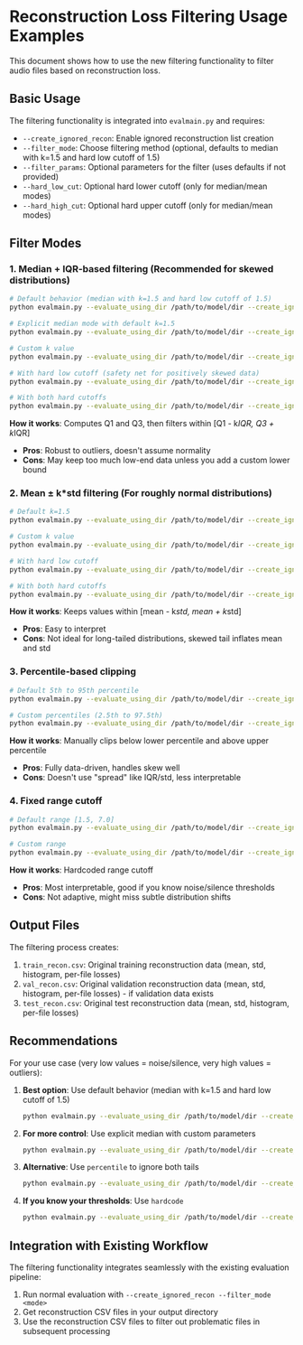 # Reconstruction Loss Filtering Usage Examples

This document shows how to use the new filtering functionality to filter audio files based on reconstruction loss.

## Basic Usage

The filtering functionality is integrated into `evalmain.py` and requires:
- `--create_ignored_recon`: Enable ignored reconstruction list creation
- `--filter_mode`: Choose filtering method (optional, defaults to median with k=1.5 and hard low cutoff of 1.5)
- `--filter_params`: Optional parameters for the filter (uses defaults if not provided)
- `--hard_low_cut`: Optional hard lower cutoff (only for median/mean modes)
- `--hard_high_cut`: Optional hard upper cutoff (only for median/mean modes)

## Filter Modes

### 1. Median + IQR-based filtering (Recommended for skewed distributions)

```bash
# Default behavior (median with k=1.5 and hard low cutoff of 1.5)
python evalmain.py --evaluate_using_dir /path/to/model/dir --create_ignored_recon

# Explicit median mode with default k=1.5
python evalmain.py --evaluate_using_dir /path/to/model/dir --create_ignored_recon --filter_mode median

# Custom k value
python evalmain.py --evaluate_using_dir /path/to/model/dir --create_ignored_recon --filter_mode median --filter_params 2.0

# With hard low cutoff (safety net for positively skewed data)
python evalmain.py --evaluate_using_dir /path/to/model/dir --create_ignored_recon --filter_mode median --hard_low_cut 1.5

# With both hard cutoffs
python evalmain.py --evaluate_using_dir /path/to/model/dir --create_ignored_recon --filter_mode median --hard_low_cut 1.5 --hard_high_cut 8.0
```

**How it works**: Computes Q1 and Q3, then filters within [Q1 - k*IQR, Q3 + k*IQR]
- **Pros**: Robust to outliers, doesn't assume normality
- **Cons**: May keep too much low-end data unless you add a custom lower bound

### 2. Mean ± k*std filtering (For roughly normal distributions)

```bash
# Default k=1.5
python evalmain.py --evaluate_using_dir /path/to/model/dir --create_ignored_recon --filter_mode mean

# Custom k value
python evalmain.py --evaluate_using_dir /path/to/model/dir --create_ignored_recon --filter_mode mean --filter_params 2.0

# With hard low cutoff
python evalmain.py --evaluate_using_dir /path/to/model/dir --create_ignored_recon --filter_mode mean --hard_low_cut 1.5

# With both hard cutoffs
python evalmain.py --evaluate_using_dir /path/to/model/dir --create_ignored_recon --filter_mode mean --hard_low_cut 1.5 --hard_high_cut 8.0
```

**How it works**: Keeps values within [mean - k*std, mean + k*std]
- **Pros**: Easy to interpret
- **Cons**: Not ideal for long-tailed distributions, skewed tail inflates mean and std

### 3. Percentile-based clipping

```bash
# Default 5th to 95th percentile
python evalmain.py --evaluate_using_dir /path/to/model/dir --create_ignored_recon --filter_mode percentile

# Custom percentiles (2.5th to 97.5th)
python evalmain.py --evaluate_using_dir /path/to/model/dir --create_ignored_recon --filter_mode percentile --filter_params 0.025 0.975
```

**How it works**: Manually clips below lower percentile and above upper percentile
- **Pros**: Fully data-driven, handles skew well
- **Cons**: Doesn't use "spread" like IQR/std, less interpretable

### 4. Fixed range cutoff

```bash
# Default range [1.5, 7.0]
python evalmain.py --evaluate_using_dir /path/to/model/dir --create_ignored_recon --filter_mode hardcode

# Custom range
python evalmain.py --evaluate_using_dir /path/to/model/dir --create_ignored_recon --filter_mode hardcode --filter_params 1.0 8.0
```

**How it works**: Hardcoded range cutoff
- **Pros**: Most interpretable, good if you know noise/silence thresholds
- **Cons**: Not adaptive, might miss subtle distribution shifts

## Output Files

The filtering process creates:
1. `train_recon.csv`: Original training reconstruction data (mean, std, histogram, per-file losses)
2. `val_recon.csv`: Original validation reconstruction data (mean, std, histogram, per-file losses) - if validation data exists
3. `test_recon.csv`: Original test reconstruction data (mean, std, histogram, per-file losses)



## Recommendations

For your use case (very low values = noise/silence, very high values = outliers):

1. **Best option**: Use default behavior (median with k=1.5 and hard low cutoff of 1.5)
   ```bash
   python evalmain.py --evaluate_using_dir /path/to/model/dir --create_ignored_recon
   ```

2. **For more control**: Use explicit median with custom parameters
   ```bash
   python evalmain.py --evaluate_using_dir /path/to/model/dir --create_ignored_recon --filter_mode median --filter_params 2.0 --hard_low_cut 1.5
   ```

3. **Alternative**: Use `percentile` to ignore both tails
   ```bash
   python evalmain.py --evaluate_using_dir /path/to/model/dir --create_ignored_recon --filter_mode percentile --filter_params 0.05 0.95
   ```

4. **If you know your thresholds**: Use `hardcode`
   ```bash
   python evalmain.py --evaluate_using_dir /path/to/model/dir --create_ignored_recon --filter_mode hardcode --filter_params 1.5 7.0
   ```

## Integration with Existing Workflow

The filtering functionality integrates seamlessly with the existing evaluation pipeline:

1. Run normal evaluation with `--create_ignored_recon --filter_mode <mode>`
2. Get reconstruction CSV files in your output directory
3. Use the reconstruction CSV files to filter out problematic files in subsequent processing 